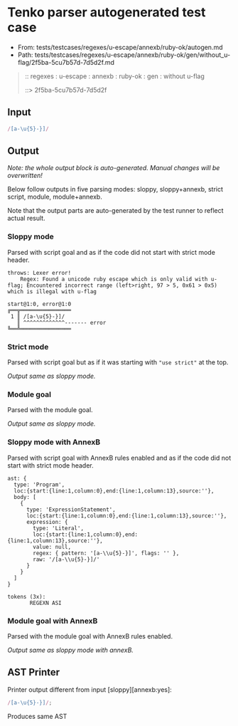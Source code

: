 # Tenko parser autogenerated test case

- From: tests/testcases/regexes/u-escape/annexb/ruby-ok/autogen.md
- Path: tests/testcases/regexes/u-escape/annexb/ruby-ok/gen/without_u-flag/2f5ba-5cu7b57d-7d5d2f.md

> :: regexes : u-escape : annexb : ruby-ok : gen : without u-flag
>
> ::> 2f5ba-5cu7b57d-7d5d2f

## Input


`````js
/[a-\u{5}-}]/
`````

## Output

_Note: the whole output block is auto-generated. Manual changes will be overwritten!_

Below follow outputs in five parsing modes: sloppy, sloppy+annexb, strict script, module, module+annexb.

Note that the output parts are auto-generated by the test runner to reflect actual result.

### Sloppy mode

Parsed with script goal and as if the code did not start with strict mode header.

`````
throws: Lexer error!
    Regex: Found a unicode ruby escape which is only valid with u-flag; Encountered incorrect range (left>right, 97 > 5, 0x61 > 0x5) which is illegal with u-flag

start@1:0, error@1:0
╔══╦════════════════
 1 ║ /[a-\u{5}-}]/
   ║ ^^^^^^^^^^^^^------- error
╚══╩════════════════

`````

### Strict mode

Parsed with script goal but as if it was starting with `"use strict"` at the top.

_Output same as sloppy mode._

### Module goal

Parsed with the module goal.

_Output same as sloppy mode._

### Sloppy mode with AnnexB

Parsed with script goal with AnnexB rules enabled and as if the code did not start with strict mode header.

`````
ast: {
  type: 'Program',
  loc:{start:{line:1,column:0},end:{line:1,column:13},source:''},
  body: [
    {
      type: 'ExpressionStatement',
      loc:{start:{line:1,column:0},end:{line:1,column:13},source:''},
      expression: {
        type: 'Literal',
        loc:{start:{line:1,column:0},end:{line:1,column:13},source:''},
        value: null,
        regex: { pattern: '[a-\\u{5}-}]', flags: '' },
        raw: '/[a-\\u{5}-}]/'
      }
    }
  ]
}

tokens (3x):
       REGEXN ASI
`````

### Module goal with AnnexB

Parsed with the module goal with AnnexB rules enabled.

_Output same as sloppy mode with annexB._

## AST Printer

Printer output different from input [sloppy][annexb:yes]:

````js
/[a-\u{5}-}]/;
````

Produces same AST
